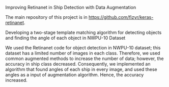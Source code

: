 Improving Retinanet in Ship Detection with Data Augmentation

The main repository of this project is in https://github.com/fizyr/keras-retinanet.

Developing a two-stage template matching algorithm for detecting objects and finding the angle of each object in NWPU-10 Dataset

We used the Retinanet code for object detection in NWPU-10 dataset; this dataset has a limited number of images in each class. Therefore, we used common augmented methods to increase the number of data; however, the accuracy in ship class decreased. Consequently, we implemented an algorithm that found angles of each ship in every image, and used these angles as a input of augmentation algorithm. Hence, the accuracy increased.


